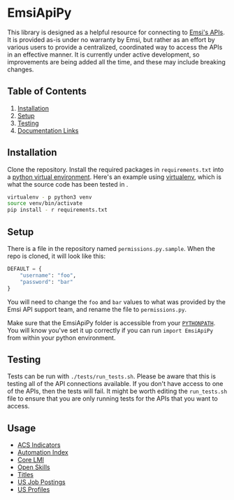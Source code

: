# EmsiApiPy
This library is designed as a helpful resource for connecting to [Emsi's APIs](https://api.emsidata.com/). It is provided as-is under no warranty by Emsi, but rather as an effort by various users to provide a centralized, coordinated way to access the APIs in an effective manner. It is currently under active development, so improvements are being added all the time, and these may include breaking changes.

## Table of Contents
1. [Installation](  #installation)
2. [Setup](  #Setup)
3. [Testing](  #Testing)
4. [Documentation Links](  #Usage)

## Installation
Clone the repository. Install the required packages in `requirements.txt` into a [python virtual environment](https://www.geeksforgeeks.org/python-virtual-environment/). Here's an example using [virtualenv](https://virtualenv.pypa.io/en/latest/), which is what the source code has been tested in .

```bash
virtualenv - p python3 venv
source venv/bin/activate
pip install - r requirements.txt
```

## Setup
There is a file in the repository named `permissions.py.sample`. When the repo is cloned, it will look like this:

```python
DEFAULT = {
    "username": "foo",
    "password": "bar"
}
```

You will need to change the `foo` and `bar` values to what was provided by the Emsi API support team, and rename the file to `permissions.py`.

Make sure that the EmsiApiPy folder is accessible from your [`PYTHONPATH`](https://bic-berkeley.github.io/psych-214-fall-2016/using_pythonpath.html). You will know you've set it up correctly if you can run `import EmsiApiPy` from within your python environment.

## Testing
Tests can be run with `./tests/run_tests.sh`. Please be aware that this is testing all of the API connections available. If you don't have access to one of the APIs, then the tests will fail. It might be worth editing the `run_tests.sh` file to ensure that you are only running tests for the APIs that you want to access.


## Usage
- [ACS Indicators](docs/acs_indicators.md)
- [Automation Index](docs/automation_index.md)
- [Core LMI](docs/core_lmi.md)
- [Open Skills](docs/open_skills.md)
- [Titles](docs/emsi_titles.md)
- [US Job Postings](docs/us_postings.md)
- [US Profiles](docs/us_profiles.md)
